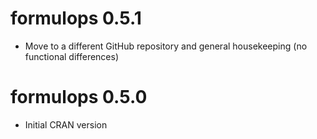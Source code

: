 # formulops 0.5.1

* Move to a different GitHub repository and general housekeeping (no functional differences)

# formulops 0.5.0

* Initial CRAN version

